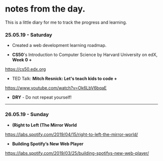 # notes from the day.
This is a little diary for me to track the progress and learning.

### 25.05.19 - Saturday
- Created a web development learning roadmap.

- **CS50**'s Introduction to Computer Science by Harvard University on edX, **Week 0 +**

https://cs50.edx.org

- TED Talk: **Mitch Resnick: Let's teach kids to code +**

https://www.youtube.com/watch?v=Ok6LbV6bqaE

- **DRY** - Do not repeat yourself!

---

### 26.05.19 - Sunday
- **(Right to Left (The Mirror World**

https://labs.spotify.com/2019/04/15/right-to-left-the-mirror-world/

- **Building Spotify’s New Web Player**

https://labs.spotify.com/2019/03/25/building-spotifys-new-web-player/
